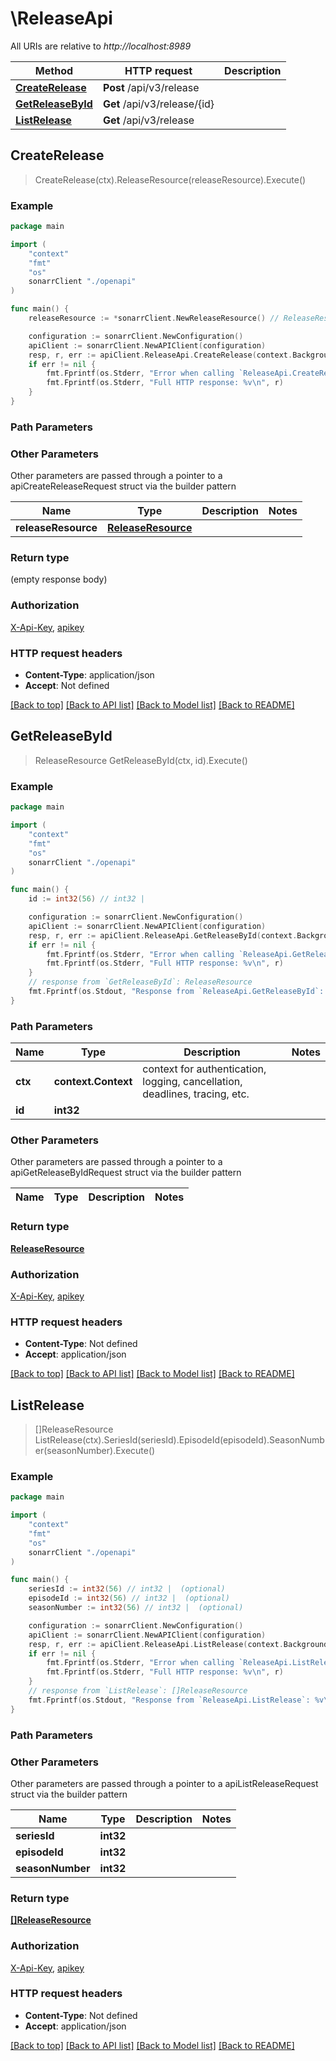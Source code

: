 # \ReleaseApi

All URIs are relative to *http://localhost:8989*

Method | HTTP request | Description
------------- | ------------- | -------------
[**CreateRelease**](ReleaseApi.md#CreateRelease) | **Post** /api/v3/release | 
[**GetReleaseById**](ReleaseApi.md#GetReleaseById) | **Get** /api/v3/release/{id} | 
[**ListRelease**](ReleaseApi.md#ListRelease) | **Get** /api/v3/release | 



## CreateRelease

> CreateRelease(ctx).ReleaseResource(releaseResource).Execute()



### Example

```go
package main

import (
    "context"
    "fmt"
    "os"
    sonarrClient "./openapi"
)

func main() {
    releaseResource := *sonarrClient.NewReleaseResource() // ReleaseResource |  (optional)

    configuration := sonarrClient.NewConfiguration()
    apiClient := sonarrClient.NewAPIClient(configuration)
    resp, r, err := apiClient.ReleaseApi.CreateRelease(context.Background()).ReleaseResource(releaseResource).Execute()
    if err != nil {
        fmt.Fprintf(os.Stderr, "Error when calling `ReleaseApi.CreateRelease``: %v\n", err)
        fmt.Fprintf(os.Stderr, "Full HTTP response: %v\n", r)
    }
}
```

### Path Parameters



### Other Parameters

Other parameters are passed through a pointer to a apiCreateReleaseRequest struct via the builder pattern


Name | Type | Description  | Notes
------------- | ------------- | ------------- | -------------
 **releaseResource** | [**ReleaseResource**](ReleaseResource.md) |  | 

### Return type

 (empty response body)

### Authorization

[X-Api-Key](../README.md#X-Api-Key), [apikey](../README.md#apikey)

### HTTP request headers

- **Content-Type**: application/json
- **Accept**: Not defined

[[Back to top]](#) [[Back to API list]](../README.md#documentation-for-api-endpoints)
[[Back to Model list]](../README.md#documentation-for-models)
[[Back to README]](../README.md)


## GetReleaseById

> ReleaseResource GetReleaseById(ctx, id).Execute()



### Example

```go
package main

import (
    "context"
    "fmt"
    "os"
    sonarrClient "./openapi"
)

func main() {
    id := int32(56) // int32 | 

    configuration := sonarrClient.NewConfiguration()
    apiClient := sonarrClient.NewAPIClient(configuration)
    resp, r, err := apiClient.ReleaseApi.GetReleaseById(context.Background(), id).Execute()
    if err != nil {
        fmt.Fprintf(os.Stderr, "Error when calling `ReleaseApi.GetReleaseById``: %v\n", err)
        fmt.Fprintf(os.Stderr, "Full HTTP response: %v\n", r)
    }
    // response from `GetReleaseById`: ReleaseResource
    fmt.Fprintf(os.Stdout, "Response from `ReleaseApi.GetReleaseById`: %v\n", resp)
}
```

### Path Parameters


Name | Type | Description  | Notes
------------- | ------------- | ------------- | -------------
**ctx** | **context.Context** | context for authentication, logging, cancellation, deadlines, tracing, etc.
**id** | **int32** |  | 

### Other Parameters

Other parameters are passed through a pointer to a apiGetReleaseByIdRequest struct via the builder pattern


Name | Type | Description  | Notes
------------- | ------------- | ------------- | -------------


### Return type

[**ReleaseResource**](ReleaseResource.md)

### Authorization

[X-Api-Key](../README.md#X-Api-Key), [apikey](../README.md#apikey)

### HTTP request headers

- **Content-Type**: Not defined
- **Accept**: application/json

[[Back to top]](#) [[Back to API list]](../README.md#documentation-for-api-endpoints)
[[Back to Model list]](../README.md#documentation-for-models)
[[Back to README]](../README.md)


## ListRelease

> []ReleaseResource ListRelease(ctx).SeriesId(seriesId).EpisodeId(episodeId).SeasonNumber(seasonNumber).Execute()



### Example

```go
package main

import (
    "context"
    "fmt"
    "os"
    sonarrClient "./openapi"
)

func main() {
    seriesId := int32(56) // int32 |  (optional)
    episodeId := int32(56) // int32 |  (optional)
    seasonNumber := int32(56) // int32 |  (optional)

    configuration := sonarrClient.NewConfiguration()
    apiClient := sonarrClient.NewAPIClient(configuration)
    resp, r, err := apiClient.ReleaseApi.ListRelease(context.Background()).SeriesId(seriesId).EpisodeId(episodeId).SeasonNumber(seasonNumber).Execute()
    if err != nil {
        fmt.Fprintf(os.Stderr, "Error when calling `ReleaseApi.ListRelease``: %v\n", err)
        fmt.Fprintf(os.Stderr, "Full HTTP response: %v\n", r)
    }
    // response from `ListRelease`: []ReleaseResource
    fmt.Fprintf(os.Stdout, "Response from `ReleaseApi.ListRelease`: %v\n", resp)
}
```

### Path Parameters



### Other Parameters

Other parameters are passed through a pointer to a apiListReleaseRequest struct via the builder pattern


Name | Type | Description  | Notes
------------- | ------------- | ------------- | -------------
 **seriesId** | **int32** |  | 
 **episodeId** | **int32** |  | 
 **seasonNumber** | **int32** |  | 

### Return type

[**[]ReleaseResource**](ReleaseResource.md)

### Authorization

[X-Api-Key](../README.md#X-Api-Key), [apikey](../README.md#apikey)

### HTTP request headers

- **Content-Type**: Not defined
- **Accept**: application/json

[[Back to top]](#) [[Back to API list]](../README.md#documentation-for-api-endpoints)
[[Back to Model list]](../README.md#documentation-for-models)
[[Back to README]](../README.md)

